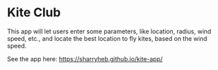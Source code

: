 # Kite Club

This app will let users enter some parameters, like location, radius, wind speed, etc., and locate the best location to fly kites, based on the wind speed. 

See the app here: https://sharryheb.github.io/kite-app/


